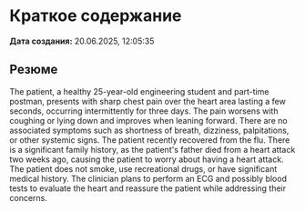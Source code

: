 # Краткое содержание

**Дата создания:** 20.06.2025, 12:05:35

## Резюме

The patient, a healthy 25-year-old engineering student and part-time postman, presents with sharp chest pain over the heart area lasting a few seconds, occurring intermittently for three days. The pain worsens with coughing or lying down and improves when leaning forward. There are no associated symptoms such as shortness of breath, dizziness, palpitations, or other systemic signs. The patient recently recovered from the flu. There is a significant family history, as the patient's father died from a heart attack two weeks ago, causing the patient to worry about having a heart attack. The patient does not smoke, use recreational drugs, or have significant medical history. The clinician plans to perform an ECG and possibly blood tests to evaluate the heart and reassure the patient while addressing their concerns.

